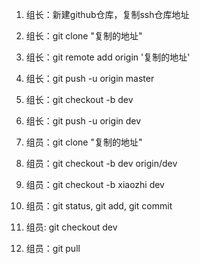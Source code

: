 1. 组长：新建github仓库，复制ssh仓库地址
2. 组长：git clone "复制的地址"
3. 组长：git remote add origin '复制的地址'
4. 组长：git push -u origin master
5. 组长：git checkout -b dev
6. 组长：git push -u origin dev

7. 组员：git clone "复制的地址"
8. 组员：git checkout -b dev origin/dev
9. 组员：git checkout -b xiaozhi dev
10. 组员：git status, git add, git commit
11. 组员: git checkout dev
12. 组员：git pull